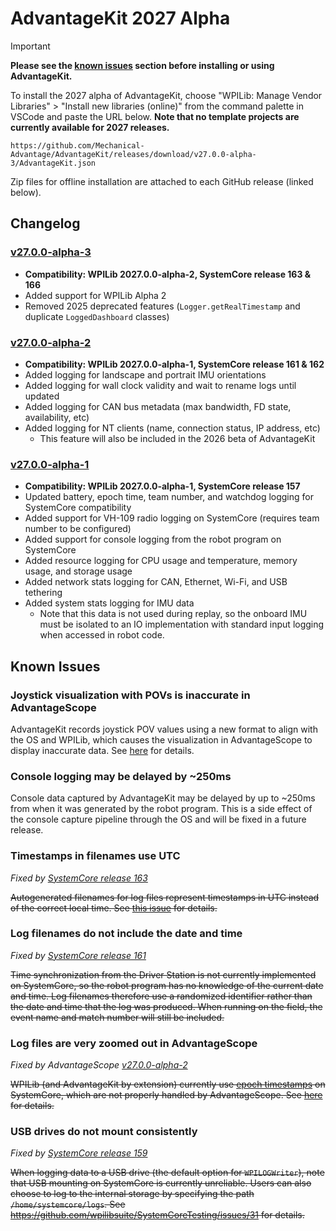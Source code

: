 # AdvantageKit 2027 Alpha

> [!IMPORTANT]  
> **Please see the [known issues](#known-issues) section before installing or using AdvantageKit.**

To install the 2027 alpha of AdvantageKit, choose "WPILib: Manage Vendor Libraries" > "Install new libraries (online)" from the command palette in VSCode and paste the URL below. **Note that no template projects are currently available for 2027 releases.**

```
https://github.com/Mechanical-Advantage/AdvantageKit/releases/download/v27.0.0-alpha-3/AdvantageKit.json
```

Zip files for offline installation are attached to each GitHub release (linked below).

## Changelog

### [v27.0.0-alpha-3](https://github.com/Mechanical-Advantage/AdvantageKit/releases/tag/v27.0.0-alpha-3)

- **Compatibility: WPILib 2027.0.0-alpha-2, SystemCore release 163 & 166**
- Added support for WPILib Alpha 2
- Removed 2025 deprecated features (`Logger.getRealTimestamp` and duplicate `LoggedDashboard` classes)

### [v27.0.0-alpha-2](https://github.com/Mechanical-Advantage/AdvantageKit/releases/tag/v27.0.0-alpha-2)

- **Compatibility: WPILib 2027.0.0-alpha-1, SystemCore release 161 & 162**
- Added logging for landscape and portrait IMU orientations
- Added logging for wall clock validity and wait to rename logs until updated
- Added logging for CAN bus metadata (max bandwidth, FD state, availability, etc)
- Added logging for NT clients (name, connection status, IP address, etc)
  - This feature will also be included in the 2026 beta of AdvantageKit

### [v27.0.0-alpha-1](https://github.com/Mechanical-Advantage/AdvantageKit/releases/tag/v27.0.0-alpha-1)

- **Compatibility: WPILib 2027.0.0-alpha-1, SystemCore release 157**
- Updated battery, epoch time, team number, and watchdog logging for SystemCore compatibility
- Added support for VH-109 radio logging on SystemCore (requires team number to be configured)
- Added support for console logging from the robot program on SystemCore
- Added resource logging for CPU usage and temperature, memory usage, and storage usage
- Added network stats logging for CAN, Ethernet, Wi-Fi, and USB tethering
- Added system stats logging for IMU data
  - Note that this data is not used during replay, so the onboard IMU must be isolated to an IO implementation with standard input logging when accessed in robot code.

## Known Issues

### Joystick visualization with POVs is inaccurate in AdvantageScope

AdvantageKit records joystick POV values using a new format to align with the OS and WPILib, which causes the visualization in AdvantageScope to display inaccurate data. See [here](AdvantageScope.md#joystick-visualization-with-povs-is-inaccurate) for details.

### Console logging may be delayed by ~250ms

Console data captured by AdvantageKit may be delayed by up to ~250ms from when it was generated by the robot program. This is a side effect of the console capture pipeline through the OS and will be fixed in a future release.

### Timestamps in filenames use UTC

_Fixed by [SystemCore release 163](https://github.com/LimelightVision/systemcore-os-public?tab=readme-ov-file#alpha-4-release-163)_

~~Autogenerated filenames for log files represent timestamps in UTC instead of the correct local time. See [this issue](https://github.com/wpilibsuite/SystemCoreTesting/issues/102) for details.~~

### Log filenames do not include the date and time

_Fixed by [SystemCore release 161](https://github.com/LimelightVision/systemcore-os-public#alpha-3-7125-release-161)_

~~Time synchronization from the Driver Station is not currently implemented on SystemCore, so the robot program has no knowledge of the current date and time. Log filenames therefore use a randomized identifier rather than the date and time that the log was produced. When running on the field, the event name and match number will still be included.~~

### Log files are very zoomed out in AdvantageScope

_Fixed by AdvantageScope [v27.0.0-alpha-2](AdvantageScope.md#v2700-alpha-2)_

~~WPILib (and AdvantageKit by extension) currently use [epoch timestamps](https://en.wikipedia.org/wiki/Unix_time) on SystemCore, which are not properly handled by AdvantageScope. See [here](AdvantageScope.md#log-files-are-very-zoomed-out-by-default) for details.~~

### USB drives do not mount consistently

_Fixed by [SystemCore release 159](https://github.com/LimelightVision/systemcore-os-public#alpha-2-62825-release-159)_

~~When logging data to a USB drive (the default option for `WPILOGWriter`), note that USB mounting on SystemCore is currently unreliable. Users can also choose to log to the internal storage by specifying the path `/home/systemcore/logs`. See https://github.com/wpilibsuite/SystemCoreTesting/issues/31 for details.~~
